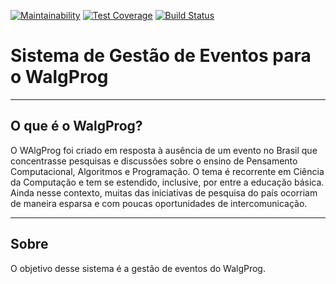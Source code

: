 [![Maintainability](https://api.codeclimate.com/v1/badges/7e2b5960951159798f2e/maintainability)](https://codeclimate.com/github/riberman/walgprog/maintainability)
[![Test Coverage](https://api.codeclimate.com/v1/badges/7e2b5960951159798f2e/test_coverage)](https://codeclimate.com/github/riberman/walgprog/test_coverage)
[![Build Status](https://travis-ci.org/riberman/walgprog.svg?branch=master)](https://travis-ci.org/riberman/walgprog)

# Sistema de Gestão de Eventos para o WalgProg

----
## O que é o WalgProg?

O WAlgProg foi criado em resposta à ausência de um evento no Brasil que
concentrasse pesquisas e discussões sobre o ensino de Pensamento Computacional,
Algoritmos e Programação. O tema é recorrente em Ciência da Computação e tem se
estendido, inclusive, por entre a educação básica. Ainda nesse contexto, muitas
das iniciativas de pesquisa do país ocorriam de maneira esparsa e com poucas
oportunidades de intercomunicação.

----

## Sobre

O objetivo desse sistema é a gestão de eventos do WalgProg.

